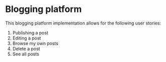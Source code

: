 # Blogging platform
This blogging platform implementation allows for the following user stories: 
1. Publishing a post
2. Editing a post
3. Browse my own posts
4. Delete a post
5. See all posts
